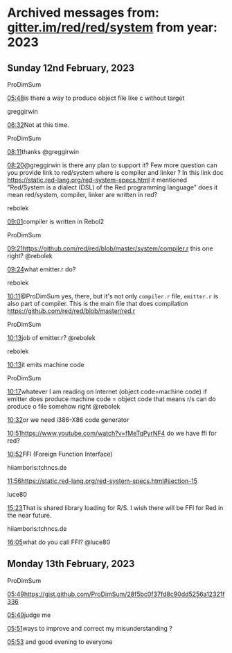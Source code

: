 # Archived messages from: [gitter.im/red/red/system](/gitter.im/red/red/system/) from year: 2023

## Sunday 12nd February, 2023

ProDimSum

[05:48](#msg63e87db4f209f7211190f305)is there a way to produce object file like c without target

greggirwin

[06:32](#msg63e888005357366b727e1555)Not at this time.

ProDimSum

[08:11](#msg63e89f43450b707d6f528c3c)thanks @greggirwin

[08:20](#msg63e8a158b1f15b2e623a2335)@greggirwin is there any plan to support it? Few more question can you provide link to red/system where is compiler and linker ? In this link doc https://static.red-lang.org/red-system-specs.html it mentioned "Red/System is a dialect (DSL) of the Red programming language" does it mean red/system, compiler, linker are written in red?

rebolek

[09:01](#msg63e8aad0ee00e6232c134ba4)compiler is written in Rebol2

ProDimSum

[09:21](#msg63e8af9dcd508f5c5ffcde11)https://github.com/red/red/blob/master/system/compiler.r this one right? @rebolek

[09:24](#msg63e8b04f9798d11e2c64a20a)what emitter.r do?

rebolek

[10:11](#msg63e8bb4cf209f721119156e2)@ProDimSum yes, there, but it's not only `compiler.r` file, `emitter.r` is also part of compiler. This is the main file that does compilation https://github.com/red/red/blob/master/red.r

ProDimSum

[10:13](#msg63e8bbc28e6e0d2338f9c70d)job of emitter.r? @rebolek

rebolek

[10:13](#msg63e8bbd35c491121283803b4)it emits machine code

ProDimSum

[10:17](#msg63e8bca29798d11e2c64baec)whatever I am reading on internet (object code=machine code) if emitter does produce machine code = object code that means r/s can do produce o file somehow right @rebolek

[10:32](#msg63e8c027a6a7c26b6b3c50a8)or we need i386-X86 code generator

[10:51](#msg63e8c4a1a6a7c26b6b3c5867)https://www.youtube.com/watch?v=fMeTqPyrNF4 do we have ffi for red?

[10:52](#msg63e8c4dcf209f72111916b3c)FFI (Foreign Function Interface)

hiiamboris:tchncs.de

[11:56](#msg63e8d3d07648e47d55d9e167)https://static.red-lang.org/red-system-specs.html#section-15

luce80

[15:23](#msg63e9047ad97eaa59cd056084)That is shared library loading for R/S. I wish there will be FFI for Red in the near future.

hiiamboris:tchncs.de

[16:05](#msg63e90e49d97eaa59cd057190)what do you call FFI? @luce80

## Monday 13th February, 2023

ProDimSum

[05:49](#msg63e9cf72e903521e266d3fb5)https://gist.github.com/ProDimSum/28f5bc0f37fd8c90dd5256a12321f336

[05:49](#msg63e9cf81bc9d0759c16a17c6)judge me

[05:51](#msg63e9cfc6a2d58f2e48758074)ways to improve and correct my misunderstanding ?

[05:53](#msg63e9d05de903521e266d4165) and good evening to everyone
